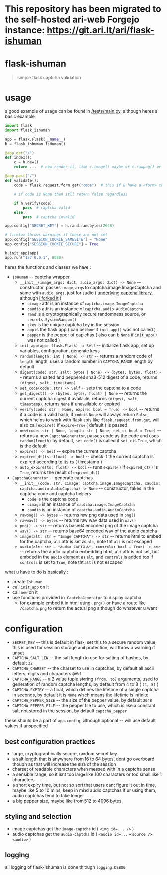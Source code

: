 # This repository has been migrated to the self-hosted ari-web Forgejo instance: <https://git.ari.lt/ari/flask-ishuman>
# flask-ishuman

> simple flask captcha validation

# usage

a good example of usage can be found in [/tests/main.py](/tests/main.py), although heres a basic example

```py
import flask
import flask_ishuman

app = flask.Flask(__name__)
h = flask_ishuman.IsHuman()

@app.get("/")
def index():
    c = h.new()
    return ...  # now render it, like c.image() maybe or c.rawpng() or something

@app.post("/")
def validate():
    code = flask.request.form.get("code")  # this if u have a <form> that has name=code in it, but ur free to get the `code` in any way u want

    # if code is None then itll return false regardless

    if h.verify(code):
        pass  # captcha valid
    else:
        pass  # captcha invalid

app.config["SECRET_KEY"] = h.rand.randbytes(2048)

# firefox throws warnings if these are not set
app.config["SESSION_COOKIE_SAMESITE"] = "None"
app.config["SESSION_COOKIE_SECURE"] = True

h.init_app(app)
app.run("127.0.0.1", 8080)
```

heres the functions and classes we have :

-   `IsHuman` -- captcha wrapper
    -   `__init__(image_args: dict, audio_args: dict) -> None` -- constructor, passes `image_args` to captcha.image.ImageCaptcha and same with `audio_args`, just for audio ( [underlying captcha library](https://pypi.org/project/captcha/), although [i forked it](https://pypi.org/project/more-captcha/) )
        -   `cimage` attr is an instance of `captcha.image.ImageCaptcha`
        -   `caudio` attr is an instance of `captcha.audio.AudioCaptcha`
        -   `rand` is a cryptographically secure randomness source, or `secrets.SystemRandom()`
        -   `skey` is the unique captcha key in the session
        -   `app` is the flask app ( can be `None` if `init_app()` was not called )
        -   `pepper` is the pepper of captchas ( also can b `None` if `init_app()` was not called )
    -   `init_app(app: flask.Flask) -> Self` -- initialize flask app, set up variables, configuration, generate keys
    -   `random(length: int | None) -> str` -- returns a random code of `length` length, uses a random number in `CAPTCHA_RANGE` length by default
    -   `digest(code: str, salt: bytes | None) -> (bytes, bytes, float)` -- returns a salted and peppered sha3-512 digest of a code, returns `(digest, salt, timestamp)`
    -   `set_code(code: str) -> Self` -- sets the captcha to a code
    -   `get_digest() -> (bytes, bytes, float) | None` -- returns the current captcha digest if available, returns `(digest, salt, timestamp)`, returns `None` if unavailable or expired
    -   `verify(code: str | None, expire: bool = True) -> bool` -- returns if a code is a valid hash, if `code` is `None` will always return `False`, which helps to work with flask apis like `flask.request.from.get`, will also call `expire()` if `expire=True` ( default ) is passed
    -   `new(code: str | None, length: str | None, set_c: bool = True)` -- returns a new `CaptchaGenerator`, passes code as the code and uses `random(length)` by default, `set_code()` is called if `set_c` is `True`, which is the default
    -   `expire() -> Self` -- expire the current captcha
    -   `expired_dt(ts: float) -> bool` -- check if the current captcha is expired according to its `ts` ( timestamp )
    -   `auto_expire(ts: float) -> bool` -- runs `expire()` if `expired_dt()` is `True`, returns the result of `expired_dt()`
-   `CaptchaGenerator` -- generate captchas
    -   `__init__(code: str, cimage: captcha.image.ImageCaptcha, caudio: captcha.audio.AudioCaptcha) -> None` -- constructor, takes in the captcha code and captcha helpers
        -   `code` is the captcha code
        -   `cimage` is an instance of `captcha.image.ImageCaptcha`
        -   `caudio` is an instance of `captcha.audio.AudioCaptcha`
    -   `rawpng() -> bytes` -- returns raw png data used in `png()`
    -   `rawwav() -> bytes` -- returns raw wav data used in `wav()`
    -   `png() -> str` -- returns base64 encoded png of the image captcha
    -   `wav() -> str` -- returns base64 encoded wav of the audio captcha
    -   `image(alt: str = "Image CAPTCHA") -> str` -- returns html to embed for the captcha, `alt` attr is set as `alt`, note tht `alt` is not escaped
    -   `audio(alt: str = "Audio CAPTCHA", controls: bool = True) -> str` -- returns the audio captcha embedding html, `alt` attr is not set, but embded in the `audio` element as `alt`, and `controls` is added too if `controls` is set to `True`, note tht `alt` is not escaped

what u have to do is basically :

-   create `IsHuman`
-   call `init_app` on it
-   call `new` on it
-   use functions provided in` CaptchaGenerator` to display captcha
    -   for example embed it in html using `.png()` or have a route like `/captcha.png` to return the actual png although do whatever u want

# configuration

-   `SECRET_KEY` -- this is default in flask, set this to a secure random value, this is used for session storage and protection, will throw a warning if unset
-   `CAPTCHA_SALT_LEN` -- the salt length to use for salting of hashes, by default `32`
-   `CAPTCHA_CHARSET` -- the charset to use in captchas, by default all ascii letters, digits and characters `@#%?`
-   `CAPTCHA_RANGE` -- a 2 value tuple storing `(from, to)` arguments, used to generation of random captcha lengths, by default from 4 to 8 ( `(4, 8)` )
-   `CAPTCHA_EXPIRY` -- a float, which defines the lifetime of a single captcha in seconds, by default it is `None` which means the lifetime is infinite
-   `CAPTCHA_PEPPER_SIZE` -- the size of the pepper value, by default `2048`
-   `CAPTCHA_PEPPER_FILE` -- the pepper file to use, which is like a constant salt not stored in the session, by default `captcha_pepper`

these should be a part of `app.config`, although optional -- will use default values if unspecified

## best configuration practices

-   large, cryptographically secure, random secret key
-   a salt length that is anywhere from 16 to 64 bytes, dont go overboard though as that will increase the size of the session
-   charset of readable characters when messed with in a captcha sense
-   a sensible range, so it isnt too large like 100 characters or too small like 1 characters
-   a short expiry time, but not so sort that users cant figure it out in time, maybe like 5 to 10 mins, keep in mind audio captchas if ur using them, audio captchas tend to take longer
-   a big pepper size, maybe like from 512 to 4096 bytes

## styling and selection

-   image captchas get the `image-captcha` id ( `<img id=... />` )
-   audio captchas get the `audio-captcha` id ( `<audio id=...><source /><audio>` )

## logging

all logging of flask-ishuman is done through `logging.DEBUG`

